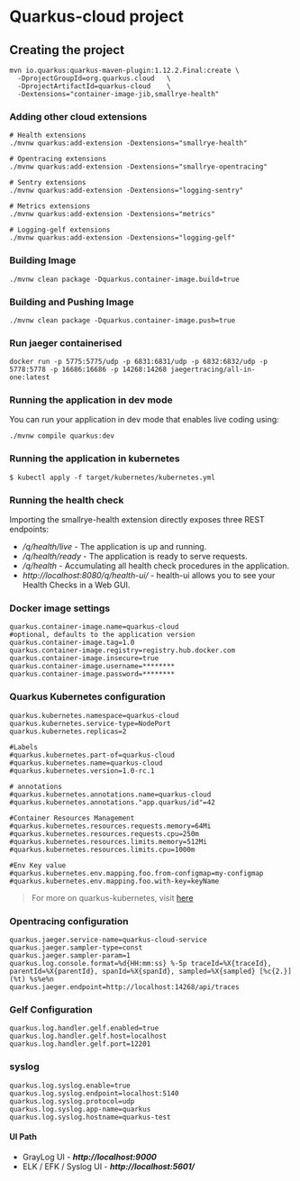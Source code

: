 # Quarkus-cloud project


## Creating the project
```
mvn io.quarkus:quarkus-maven-plugin:1.12.2.Final:create \
  -DprojectGroupId=org.quarkus.cloud   \
  -DprojectArtifactId=quarkus-cloud    \
  -Dextensions="container-image-jib,smallrye-health"
```

### Adding other cloud extensions
```
# Health extensions
./mvnw quarkus:add-extension -Dextensions="smallrye-health"

# Opentracing extensions
./mvnw quarkus:add-extension -Dextensions="smallrye-opentracing"

# Sentry extensions
./mvnw quarkus:add-extension -Dextensions="logging-sentry"

# Metrics extensions
./mvnw quarkus:add-extension -Dextensions="metrics"

# Logging-gelf extensions
./mvnw quarkus:add-extension -Dextensions="logging-gelf"
```

### Building Image
```
./mvnw clean package -Dquarkus.container-image.build=true
```

### Building and Pushing Image
```
./mvnw clean package -Dquarkus.container-image.push=true
```

### Run jaeger containerised
```
docker run -p 5775:5775/udp -p 6831:6831/udp -p 6832:6832/udp -p 5778:5778 -p 16686:16686 -p 14268:14268 jaegertracing/all-in-one:latest
```

### Running the application in dev mode
You can run your application in dev mode that enables live coding using:
```shell script
./mvnw compile quarkus:dev
```

### Running the application in kubernetes
```
$ kubectl apply -f target/kubernetes/kubernetes.yml
```

### Running the health check
Importing the smallrye-health extension directly exposes three REST endpoints:
* _/q/health/live_ - The application is up and running.
* _/q/health/ready_ - The application is ready to serve requests.
* _/q/health_ - Accumulating all health check procedures in the application.
* _http://localhost:8080/q/health-ui/_ - health-ui allows you to see your Health Checks in a Web GUI.

### Docker image settings
```
quarkus.container-image.name=quarkus-cloud
#optional, defaults to the application version
quarkus.container-image.tag=1.0
quarkus.container-image.registry=registry.hub.docker.com
quarkus.container-image.insecure=true
quarkus.container-image.username=********
quarkus.container-image.password=********
```

### Quarkus Kubernetes configuration
```
quarkus.kubernetes.namespace=quarkus-cloud
quarkus.kubernetes.service-type=NodePort
quarkus.kubernetes.replicas=2

#Labels
#quarkus.kubernetes.part-of=quarkus-cloud
#quarkus.kubernetes.name=quarkus-cloud
#quarkus.kubernetes.version=1.0-rc.1

# annotations
#quarkus.kubernetes.annotations.name=quarkus-cloud
#quarkus.kubernetes.annotations."app.quarkus/id"=42

#Container Resources Management
#quarkus.kubernetes.resources.requests.memory=64Mi
#quarkus.kubernetes.resources.requests.cpu=250m
#quarkus.kubernetes.resources.limits.memory=512Mi
#quarkus.kubernetes.resources.limits.cpu=1000m

#Env Key value
#quarkus.kubernetes.env.mapping.foo.from-configmap=my-configmap
#quarkus.kubernetes.env.mapping.foo.with-key=keyName
```

> For more on quarkus-kubernetes, visit [here](https://quarkus.io/guides/deploying-to-kubernetes)

### Opentracing configuration
```
quarkus.jaeger.service-name=quarkus-cloud-service 
quarkus.jaeger.sampler-type=const
quarkus.jaeger.sampler-param=1
quarkus.log.console.format=%d{HH:mm:ss} %-5p traceId=%X{traceId}, parentId=%X{parentId}, spanId=%X{spanId}, sampled=%X{sampled} [%c{2.}] (%t) %s%e%n
quarkus.jaeger.endpoint=http://localhost:14268/api/traces
```  

### Gelf Configuration
```
quarkus.log.handler.gelf.enabled=true
quarkus.log.handler.gelf.host=localhost
quarkus.log.handler.gelf.port=12201
```

### syslog
```
quarkus.log.syslog.enable=true
quarkus.log.syslog.endpoint=localhost:5140
quarkus.log.syslog.protocol=udp
quarkus.log.syslog.app-name=quarkus
quarkus.log.syslog.hostname=quarkus-test
```

#### UI Path
* GrayLog UI - _**http://localhost:9000**_
* ELK / EFK / Syslog UI - _**http://localhost:5601/**_